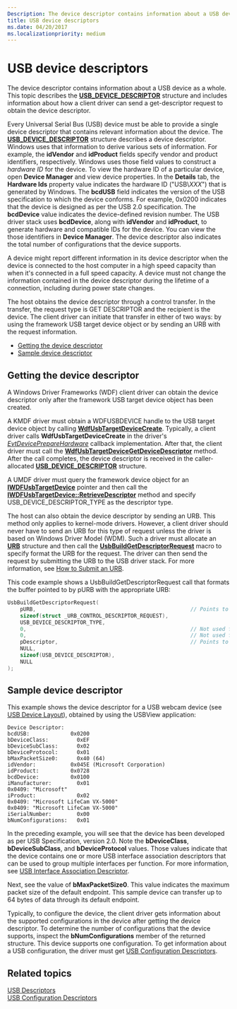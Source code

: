 ```yaml
---
Description: The device descriptor contains information about a USB device as a whole. This topic describes the USB_DEVICE_DESCRIPTOR structure and includes information about how a client driver can send a get-descriptor request to obtain the device descriptor.
title: USB device descriptors
ms.date: 04/20/2017
ms.localizationpriority: medium
---
```


# USB device descriptors


The device descriptor contains information about a USB device as a whole. This topic describes the [**USB\_DEVICE\_DESCRIPTOR**](https://docs.microsoft.com/windows-hardware/drivers/ddi/content/usbspec/ns-usbspec-_usb_device_descriptor) structure and includes information about how a client driver can send a get-descriptor request to obtain the device descriptor.

Every Universal Serial Bus (USB) device must be able to provide a single device descriptor that contains relevant information about the device. The [**USB\_DEVICE\_DESCRIPTOR**](https://docs.microsoft.com/windows-hardware/drivers/ddi/content/usbspec/ns-usbspec-_usb_device_descriptor) structure describes a device descriptor. Windows uses that information to derive various sets of information. For example, the **idVendor** and **idProduct** fields specify vendor and product identifiers, respectively. Windows uses those field values to construct a *hardware ID* for the device. To view the hardware ID of a particular device, open **Device Manager** and view device properties. In the **Details** tab, the **Hardware Ids** property value indicates the hardware ID ("USB\\*XXX*") that is generated by Windows. The **bcdUSB** field indicates the version of the USB specification to which the device conforms. For example, 0x0200 indicates that the device is designed as per the USB 2.0 specification. The **bcdDevice** value indicates the device-defined revision number. The USB driver stack uses **bcdDevice**, along with **idVendor** and **idProduct**, to generate hardware and compatible IDs for the device. You can view the those identifiers in **Device Manager**. The device descriptor also indicates the total number of configurations that the device supports.

A device might report different information in its device descriptor when the device is connected to the host computer in a high speed capacity than when it's connected in a full speed capacity. A device must not change the information contained in the device descriptor during the lifetime of a connection, including during power state changes.

The host obtains the device descriptor through a control transfer. In the transfer, the request type is GET DESCRIPTOR and the recipient is the device. The client driver can initiate that transfer in either of two ways: by using the framework USB target device object or by sending an URB with the request information.

-   [Getting the device descriptor](#getting-the-device-descriptor)
-   [Sample device descriptor](#sample-device-descriptor)

## Getting the device descriptor


A Windows Driver Frameworks (WDF) client driver can obtain the device descriptor only after the framework USB target device object has been created.

A KMDF driver must obtain a WDFUSBDEVICE handle to the USB target device object by calling [**WdfUsbTargetDeviceCreate**](https://docs.microsoft.com/windows-hardware/drivers/ddi/content/wdfusb/nf-wdfusb-wdfusbtargetdevicecreate). Typically, a client driver calls **WdfUsbTargetDeviceCreate** in the driver's [*EvtDevicePrepareHardware*](https://docs.microsoft.com/windows-hardware/drivers/ddi/content/wdfdevice/nc-wdfdevice-evt_wdf_device_prepare_hardware) callback implementation. After that, the client driver must call the [**WdfUsbTargetDeviceGetDeviceDescriptor**](https://docs.microsoft.com/windows-hardware/drivers/ddi/content/wdfusb/nf-wdfusb-wdfusbtargetdevicegetdevicedescriptor) method. After the call completes, the device descriptor is received in the caller-allocated [**USB\_DEVICE\_DESCRIPTOR**](https://docs.microsoft.com/windows-hardware/drivers/ddi/content/usbspec/ns-usbspec-_usb_device_descriptor) structure.

A UMDF driver must query the framework device object for an [**IWDFUsbTargetDevice**](https://docs.microsoft.com/windows-hardware/drivers/ddi/content/wudfusb/nn-wudfusb-iwdfusbtargetdevice) pointer and then call the [**IWDFUsbTargetDevice::RetrieveDescriptor**](https://msdn.microsoft.com/library/windows/hardware/ff560362_retrievedescriptor) method and specify USB\_DEVICE\_DESCRIPTOR\_TYPE as the descriptor type.

The host can also obtain the device descriptor by sending an URB. This method only applies to kernel-mode drivers. However, a client driver should never have to send an URB for this type of request unless the driver is based on Windows Driver Model (WDM). Such a driver must allocate an [**URB**](https://docs.microsoft.com/windows-hardware/drivers/ddi/content/usb/ns-usb-_urb) structure and then call the [**UsbBuildGetDescriptorRequest**](https://docs.microsoft.com/previous-versions/ff538943(v=vs.85)) macro to specify format the URB for the request. The driver can then send the request by submitting the URB to the USB driver stack. For more information, see [How to Submit an URB](send-requests-to-the-usb-driver-stack.md).

This code example shows a UsbBuildGetDescriptorRequest call that formats the buffer pointed to by pURB with the appropriate URB:

```cpp
UsbBuildGetDescriptorRequest(
    pURB,                                                 // Points to the URB to be formatted
    sizeof(struct _URB_CONTROL_DESCRIPTOR_REQUEST),
    USB_DEVICE_DESCRIPTOR_TYPE,
    0,                                                    // Not used for device descriptors
    0,                                                    // Not used for device descriptors
    pDescriptor,                                          // Points to a USB_DEVICE_DESCRIPTOR structure
    NULL,
    sizeof(USB_DEVICE_DESCRIPTOR),
    NULL
);
```

## Sample device descriptor


This example shows the device descriptor for a USB webcam device (see [USB Device Layout](usb-device-layout.md)), obtained by using the USBView application:

``` syntax
Device Descriptor:
bcdUSB:             0x0200
bDeviceClass:         0xEF
bDeviceSubClass:      0x02
bDeviceProtocol:      0x01
bMaxPacketSize0:      0x40 (64)
idVendor:           0x045E (Microsoft Corporation)
idProduct:          0x0728
bcdDevice:          0x0100
iManufacturer:        0x01
0x0409: "Microsoft"
iProduct:             0x02
0x0409: "Microsoft LifeCam VX-5000"
0x0409: "Microsoft LifeCam VX-5000"
iSerialNumber:        0x00
bNumConfigurations:   0x01
```

In the preceding example, you will see that the device has been developed as per USB Specification, version 2.0. Note the **bDeviceClass**, **bDeviceSubClass**, and **bDeviceProtocol** values. Those values indicate that the device contains one or more USB interface association descriptors that can be used to group multiple interfaces per function. For more information, see [USB Interface Association Descriptor](usb-interface-association-descriptor.md).

Next, see the value of **bMaxPacketSize0**. This value indicates the maximum packet size of the default endpoint. This sample device can transfer up to 64 bytes of data through its default endpoint.

Typically, to configure the device, the client driver gets information about the supported configurations in the device after getting the device descriptor. To determine the number of configurations that the device supports, inspect the **bNumConfigurations** member of the returned structure. This device supports one configuration. To get information about a USB configuration, the driver must get [USB Configuration Descriptors](usb-configuration-descriptors.md).

## Related topics
[USB Descriptors](usb-descriptors.md)  
[USB Configuration Descriptors](usb-configuration-descriptors.md)  



